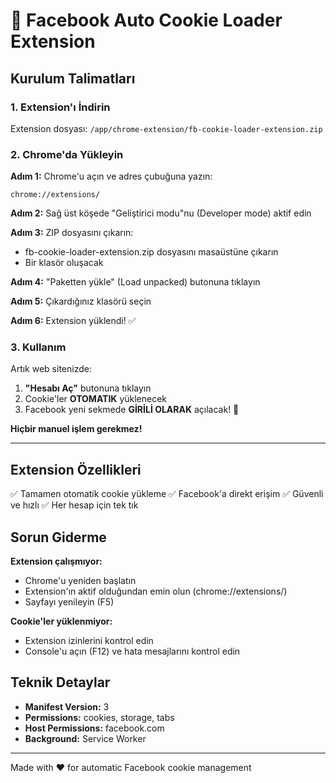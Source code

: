 # 🍪 Facebook Auto Cookie Loader Extension

## Kurulum Talimatları

### 1. Extension'ı İndirin
Extension dosyası: `/app/chrome-extension/fb-cookie-loader-extension.zip`

### 2. Chrome'da Yükleyin

**Adım 1:** Chrome'u açın ve adres çubuğuna yazın:
```
chrome://extensions/
```

**Adım 2:** Sağ üst köşede "Geliştirici modu"nu (Developer mode) aktif edin

**Adım 3:** ZIP dosyasını çıkarın:
- fb-cookie-loader-extension.zip dosyasını masaüstüne çıkarın
- Bir klasör oluşacak

**Adım 4:** "Paketten yükle" (Load unpacked) butonuna tıklayın

**Adım 5:** Çıkardığınız klasörü seçin

**Adım 6:** Extension yüklendi! ✅

### 3. Kullanım

Artık web sitenizde:

1. **"Hesabı Aç"** butonuna tıklayın
2. Cookie'ler **OTOMATIK** yüklenecek
3. Facebook yeni sekmede **GİRİLİ OLARAK** açılacak! 🎉

**Hiçbir manuel işlem gerekmez!**

---

## Extension Özellikleri

✅ Tamamen otomatik cookie yükleme
✅ Facebook'a direkt erişim
✅ Güvenli ve hızlı
✅ Her hesap için tek tık

## Sorun Giderme

**Extension çalışmıyor:**
- Chrome'u yeniden başlatın
- Extension'ın aktif olduğundan emin olun (chrome://extensions/)
- Sayfayı yenileyin (F5)

**Cookie'ler yüklenmiyor:**
- Extension izinlerini kontrol edin
- Console'u açın (F12) ve hata mesajlarını kontrol edin

## Teknik Detaylar

- **Manifest Version:** 3
- **Permissions:** cookies, storage, tabs
- **Host Permissions:** facebook.com
- **Background:** Service Worker

---

Made with ❤️ for automatic Facebook cookie management
